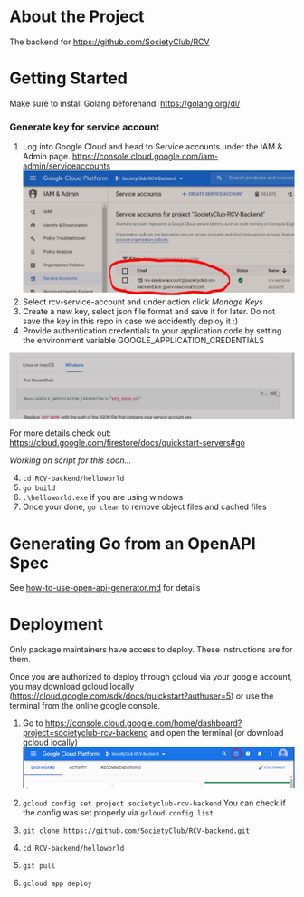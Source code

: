 # About the Project

The backend for https://github.com/SocietyClub/RCV

# Getting Started

Make sure to install Golang beforehand: https://golang.org/dl/

### Generate key for service account

1. Log into Google Cloud and head to Service accounts under the IAM & Admin page. https://console.cloud.google.com/iam-admin/serviceaccounts 
![Service account img](img/RCVServiceaccount.jpg)
2. Select rcv-service-account and under action click *Manage Keys*
3. Create a new key, select json file format and save it for later. Do not save the key in this repo in case we accidently deploy it :) 
3. Provide authentication credentials to your application code by setting the environment variable GOOGLE_APPLICATION_CREDENTIALS

![Keys](img/envkey.jpg)

For more details check out: https://cloud.google.com/firestore/docs/quickstart-servers#go

*Working on script for this soon...*

4. `cd RCV-backend/helloworld`
5. `go build`
6. `.\helloworld.exe` if you are using windows
7. Once your done, `go clean` to remove object files and cached files

# Generating Go from an OpenAPI Spec
See [how-to-use-open-api-generator.md](how-to-use-open-api-generator.md) for details

# Deployment
Only package maintainers have access to deploy. These instructions are for them.

Once you are authorized to deploy through gcloud via your google account, you may download gcloud locally (https://cloud.google.com/sdk/docs/quickstart?authuser=5) or use the terminal from the online google console.

1. Go to https://console.cloud.google.com/home/dashboard?project=societyclub-rcv-backend and open the terminal (or download gcloud locally)
![gcp terminal button](img/README-gcp-terminal-button.png)

2. `gcloud config set project societyclub-rcv-backend`
    You can check if the config was set properly via `gcloud config list`
3. `git clone https://github.com/SocietyClub/RCV-backend.git`
4. `cd RCV-backend/helloworld`
5. `git pull`
6. `gcloud app deploy`


